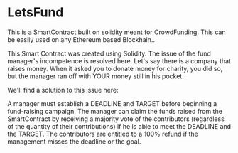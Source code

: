 # LetsFund
This is a SmartContract built on solidity meant for CrowdFunding. This can be easily used on any Ethereum based Blockhain..

This Smart Contract was created using Solidity.
The issue of the fund manager's incompetence is resolved here.
Let's say there is a company that raises money. When it asked you to donate money for charity, you did so, but the manager ran off with YOUR money still in his pocket.

We'll find a solution to this issue here:

A manager must establish a DEADLINE and TARGET before beginning a fund-raising campaign.
The manager can claim the funds raised from the SmartContract by receiving a majority vote of the contributors (regardless of the quantity of their contributions) if he is able to meet the DEADLINE and the TARGET. The contributors are entitled to a 100% refund if the management misses the deadline or the goal.
